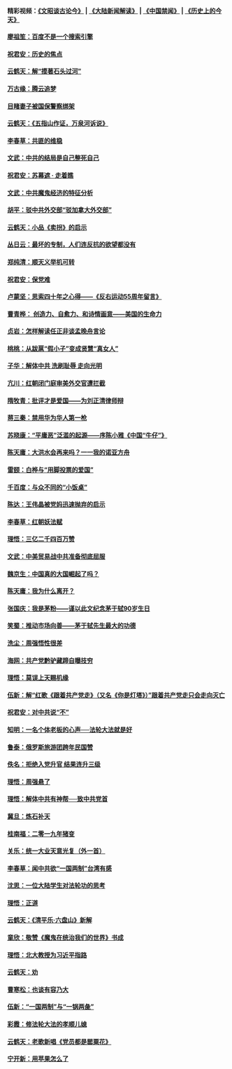#### 精彩视频：[《文昭谈古论今》](https://github.com/gfw-breaker/wenzhao/blob/master/README.md?t=01230030) | [《大陆新闻解读》](https://github.com/gfw-breaker/ntdtv-comedy/blob/master/README.md?t=01230030) | [《中国禁闻》](https://github.com/gfw-breaker/ntdtv-news/blob/master/README.md?t=01230030) | [《历史上的今天》](https://github.com/gfw-breaker/today-in-history/blob/master/README.md?t=01230030) 

#### [廖祖笙：百度不是一个搜索引擎](../pages/nsc993/n10994961.md?t=01230030) 

#### [祝君安：历史的焦点](../pages/nsc993/n10994925.md?t=01230030) 

#### [云鹤天：解“摸著石头过河”](../pages/nsc993/n10993325.md?t=01230030) 

#### [万古缘：腾云追梦](../pages/nsc993/n10993120.md?t=01230030) 

#### [目睹妻子被国保警察绑架](../pages/nsc993/n10991525.md?t=01230030) 

#### [云鹤天：《五指山作证，万泉河诉说》](../pages/nsc993/n10991603.md?t=01230030) 

#### [李春草：共匪的维稳](../pages/nsc993/n10991348.md?t=01230030) 

#### [文武：中共的结局是自己整死自己](../pages/nsc993/n10989899.md?t=01230030) 

#### [祝君安：苏幕遮 · 走着瞧](../pages/nsc993/n10988901.md?t=01230030) 

#### [文武：中共魔鬼经济的特征分析](../pages/nsc993/n10987387.md?t=01230030) 

#### [胡平：驳中共外交部“驳加拿大外交部”](../pages/nsc993/n10987378.md?t=01230030) 

#### [云鹤天：小品《卖拐》的启示](../pages/nsc993/n10984392.md?t=01230030) 

#### [丛日云：最坏的专制，人们连反抗的欲望都没有](../pages/nsc993/n10984377.md?t=01230030) 

#### [郑纯清：顺天义举机可转](../pages/nsc993/n10984369.md?t=01230030) 

#### [祝君安：保党难](../pages/nsc993/n10984362.md?t=01230030) 

#### [卢蒙坚：思索四十年之心得——《反右运动55周年留言》](../pages/nsc993/n10984355.md?t=01230030) 

#### [曹青桦： 创造力、自愈力、和诗情画意——美国的生命力](../pages/nsc993/n10984216.md?t=01230030) 

#### [贞岩：怎样解读任正非谈孟晚舟言论](../pages/nsc993/n10984650.md?t=01230030) 

#### [桃桃：从跋扈“假小子”变成贤慧“真女人”](../pages/nsc993/n10984416.md?t=01230030) 

#### [子华：解体中共 洗刷耻辱 走向光明](../pages/nsc993/n10984019.md?t=01230030) 

#### [亢川：红朝闭门庭审美外交官遭拦截](../pages/nsc993/n10984050.md?t=01230030) 

#### [隋牧青：批评才是爱国——为刘正清律师辩](../pages/nsc993/n10983057.md?t=01230030) 

#### [蒋三秦：禁用华为华人第一枪](../pages/nsc993/n10982973.md?t=01230030) 

#### [苏晓康：“平庸恶”泛滥的起源——序陈小雅《中国“牛仔”》](../pages/nsc993/n10982008.md?t=01230030) 

#### [陈天庸：大洪水会再来吗？一一我的诺亚方舟](../pages/nsc993/n10981086.md?t=01230030) 

#### [雷颐：白桦与“用脚投票的爱国”](../pages/nsc993/n10981048.md?t=01230030) 

#### [千百度：与众不同的“小饭桌”](../pages/nsc993/n10978639.md?t=01230030) 

#### [陈达：王伟晶被党妈迅速抛弃的启示](../pages/nsc993/n10976450.md?t=01230030) 

#### [李春草：红朝妖法赋](../pages/nsc993/n10976387.md?t=01230030) 

#### [理悟：三亿二千四百万赞](../pages/nsc993/n10975966.md?t=01230030) 

#### [文武：中美贸易战中共准备彻底屈服](../pages/nsc993/n10974571.md?t=01230030) 

#### [魏京生：中国真的大国崛起了吗？](../pages/nsc993/n10974530.md?t=01230030) 

#### [陈天庸：我为什么离开？](../pages/nsc993/n10974493.md?t=01230030) 

#### [张国庆：我是茅粉——谨以此文纪念茅于轼90岁生日](../pages/nsc993/n10974477.md?t=01230030) 

#### [笑蜀：推动市场向善——茅于轼先生最大的功德](../pages/nsc993/n10974451.md?t=01230030) 

#### [洗尘：周强悟性很差](../pages/nsc993/n10973701.md?t=01230030) 

#### [海网：共产党黔驴藏蹄自曝技穷](../pages/nsc993/n10969562.md?t=01230030) 

#### [理悟：莫误上天赐机缘](../pages/nsc993/n10969514.md?t=01230030) 

#### [伍新：解“红歌《跟着共产党走》（又名《你是灯塔》）”跟着共产党走只会走向灭亡](../pages/nsc993/n10969074.md?t=01230030) 

#### [祝君安：对中共说“不”](../pages/nsc993/n10968464.md?t=01230030) 

#### [知明：一名个体老板的心声──法轮大法就是好](../pages/nsc993/n10967473.md?t=01230030) 

#### [鲁泰：俄罗斯旅游团跨年民国赞](../pages/nsc993/n10967035.md?t=01230030) 

#### [佚名：拒绝入党升官  结果连升三级](../pages/nsc993/n10965069.md?t=01230030) 

#### [理悟：周强悬了](../pages/nsc993/n10965044.md?t=01230030) 

#### [理悟：解体中共有神帮──致中共党首](../pages/nsc993/n10963824.md?t=01230030) 

#### [冀旦：炼石补天](../pages/nsc993/n10963818.md?t=01230030) 

#### [桂南福：二零一九年猪变](../pages/nsc993/n10963774.md?t=01230030) 

#### [关乐：统一大业天意光复（外一首）](../pages/nsc993/n10963765.md?t=01230030) 

#### [李春草：闻中共欲“一国两制”台湾有感](../pages/nsc993/n10963761.md?t=01230030) 

#### [沈思：一位大陆学生对法轮功的思考](../pages/nsc993/n10960706.md?t=01230030) 

#### [理悟：正道](../pages/nsc993/n10960529.md?t=01230030) 

#### [云鹤天：《清平乐‧六盘山》新解](../pages/nsc993/n10959258.md?t=01230030) 

#### [童欣：敬赞《魔鬼在统治我们的世界》书成](../pages/nsc993/n10959244.md?t=01230030) 

#### [理悟：北大教授为习近平指路](../pages/nsc993/n10959234.md?t=01230030) 

#### [云鹤天：劝](../pages/nsc993/n10959226.md?t=01230030) 

#### [曹寒松：也谈有容乃大](../pages/nsc993/n10959191.md?t=01230030) 

#### [伍新：“一国两制”与“一锅两彘”](../pages/nsc993/n10958297.md?t=01230030) 

#### [彩霞：修法轮大法的孝顺儿媳](../pages/nsc993/n10958333.md?t=01230030) 

#### [云鹤天：老歌新唱《党员都是罂粟花》](../pages/nsc993/n10958225.md?t=01230030) 

#### [宁开新：用苹果怎么了](../pages/nsc993/n10955962.md?t=01230030) 

